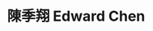 ---
chinese_name: 陳季翔
english_name: Edward Chen
title: 陳季翔 Edward Chen
id: edward chen
collection: members
type: full-time research assistant
position: Full-time Research Assistant 
# department: Becker Friedman Institute, University of Chicago
department: 經濟系畢業
# image_path: https://source.unsplash.com/collection/139386/600x600?a=.png
photo: ft_ra/chengjixiang.jpg
# blurb: 123
---